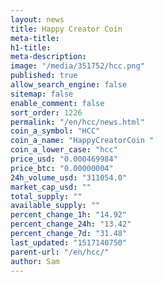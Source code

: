```yaml
---
layout: news
title: Happy Creator Coin
meta-title: 
h1-title: 
meta-description: 
image: "/media/351752/hcc.png"
published: true
allow_search_engine: false
sitemap: false
enable_comment: false
sort_order: 1226
permalink: "/en/hcc/news.html"
coin_a_symbol: "HCC"
coin_a_name: "HappyCreatorCoin "
coin_a_lower_case: "hcc"
price_usd: "0.000469984"
price_btc: "0.00000004"
24h_volume_usd: "311054.0"
market_cap_usd: ""
total_supply: ""
available_supply: ""
percent_change_1h: "14.92"
percent_change_24h: "13.42"
percent_change_7d: "31.48"
last_updated: "1517140750"
parent-url: "/en/hcc/"
author: Sam
---
```



